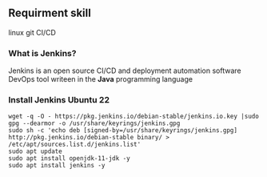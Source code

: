 ## Requirment skill
linux
git
CI/CD

### What is Jenkins?
Jenkins is an open source CI/CD and deployment automation software DevOps tool writeen in the **Java** programming language

### Install Jenkins Ubuntu 22
```
wget -q -O - https://pkg.jenkins.io/debian-stable/jenkins.io.key |sudo gpg --dearmor -o /usr/share/keyrings/jenkins.gpg
sudo sh -c 'echo deb [signed-by=/usr/share/keyrings/jenkins.gpg] http://pkg.jenkins.io/debian-stable binary/ > /etc/apt/sources.list.d/jenkins.list'
sudo apt update
sudo apt install openjdk-11-jdk -y
sudo apt install jenkins -y
```

### 